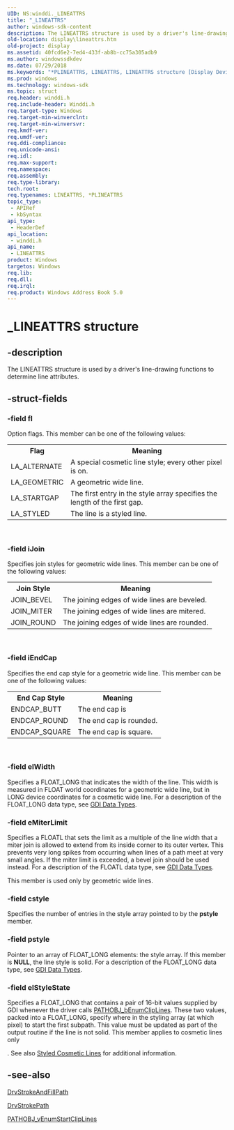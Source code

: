 ```yaml
---
UID: NS:winddi._LINEATTRS
title: "_LINEATTRS"
author: windows-sdk-content
description: The LINEATTRS structure is used by a driver's line-drawing functions to determine line attributes.
old-location: display\lineattrs.htm
old-project: display
ms.assetid: 40fcd6e2-7ed4-433f-ab8b-cc75a305adb9
ms.author: windowssdkdev
ms.date: 07/29/2018
ms.keywords: "*PLINEATTRS, LINEATTRS, LINEATTRS structure [Display Devices], PLINEATTRS, PLINEATTRS structure pointer [Display Devices], _LINEATTRS, display.lineattrs, grstrcts_2e75edb5-bba8-4f62-b7f4-e3af44794eb2.xml, winddi/LINEATTRS, winddi/PLINEATTRS"
ms.prod: windows
ms.technology: windows-sdk
ms.topic: struct
req.header: winddi.h
req.include-header: Winddi.h
req.target-type: Windows
req.target-min-winverclnt: 
req.target-min-winversvr: 
req.kmdf-ver: 
req.umdf-ver: 
req.ddi-compliance: 
req.unicode-ansi: 
req.idl: 
req.max-support: 
req.namespace: 
req.assembly: 
req.type-library: 
tech.root: 
req.typenames: LINEATTRS, *PLINEATTRS
topic_type:
 - APIRef
 - kbSyntax
api_type:
 - HeaderDef
api_location:
 - winddi.h
api_name:
 - LINEATTRS
product: Windows
targetos: Windows
req.lib: 
req.dll: 
req.irql: 
req.product: Windows Address Book 5.0
---
```


# _LINEATTRS structure


## -description


The LINEATTRS structure is used by a driver's line-drawing functions to determine line attributes.


## -struct-fields




### -field fl

Option flags. This member can be one of the following values:

<table>
<tr>
<th>Flag</th>
<th>Meaning</th>
</tr>
<tr>
<td>
LA_ALTERNATE

</td>
<td>
A special cosmetic line style; every other pixel is on.

</td>
</tr>
<tr>
<td>
LA_GEOMETRIC

</td>
<td>
A geometric wide line.

</td>
</tr>
<tr>
<td>
LA_STARTGAP

</td>
<td>
The first entry in the style array specifies the length of the first gap.

</td>
</tr>
<tr>
<td>
LA_STYLED

</td>
<td>
The line is a styled line.

</td>
</tr>
</table>
 


### -field iJoin

Specifies join styles for geometric wide lines. This member can be one of the following values:

<table>
<tr>
<th>Join Style</th>
<th>Meaning</th>
</tr>
<tr>
<td>
JOIN_BEVEL

</td>
<td>
The joining edges of wide lines are beveled.

</td>
</tr>
<tr>
<td>
JOIN_MITER

</td>
<td>
The joining edges of wide lines are mitered.

</td>
</tr>
<tr>
<td>
JOIN_ROUND

</td>
<td>
The joining edges of wide lines are rounded.

</td>
</tr>
</table>
 


### -field iEndCap

Specifies the end cap style for a geometric wide line. This member can be one of the following values:

<table>
<tr>
<th>End Cap Style</th>
<th>Meaning</th>
</tr>
<tr>
<td>
ENDCAP_BUTT

</td>
<td>
The end cap is

</td>
</tr>
<tr>
<td>
ENDCAP_ROUND

</td>
<td>
The end cap is rounded.

</td>
</tr>
<tr>
<td>
ENDCAP_SQUARE

</td>
<td>
The end cap is square.

</td>
</tr>
</table>
 


### -field elWidth

Specifies a FLOAT_LONG that indicates the width of the line. This width is measured in FLOAT world coordinates for a geometric wide line, but in LONG device coordinates for a cosmetic wide line. For a description of the FLOAT_LONG data type, see <a href="https://msdn.microsoft.com/2054aa16-6d86-4db3-8b16-4570b0374e23">GDI Data Types</a>.


### -field eMiterLimit

Specifies a FLOATL that sets the limit as a multiple of the line width that a miter join is allowed to extend from its inside corner to its outer vertex. This prevents very long spikes from occurring when lines of a path meet at very small angles. If the miter limit is exceeded, a bevel join should be used instead. For a description of the FLOATL data type, see <a href="https://msdn.microsoft.com/2054aa16-6d86-4db3-8b16-4570b0374e23">GDI Data Types</a>.

This member is used only by geometric wide lines.


### -field cstyle

Specifies the number of entries in the style array pointed to by the <b>pstyle</b> member.


### -field pstyle

Pointer to an array of FLOAT_LONG elements: the style array. If this member is <b>NULL</b>, the line style is solid. For a description of the FLOAT_LONG data type, see <a href="https://msdn.microsoft.com/2054aa16-6d86-4db3-8b16-4570b0374e23">GDI Data Types</a>.


### -field elStyleState

Specifies a FLOAT_LONG that contains a pair of 16-bit values supplied by GDI whenever the driver calls <a href="https://msdn.microsoft.com/library/windows/hardware/ff568852">PATHOBJ_bEnumClipLines</a>. These two values, packed into a FLOAT_LONG, specify where in the styling array (at which pixel) to start the first subpath. This value must be updated as part of the output routine if the line is not solid. This member applies to cosmetic lines only

. See also <a href="https://msdn.microsoft.com/07e72190-7c8e-471e-9851-ccc037312c5c">Styled Cosmetic Lines</a> for additional information.


## -see-also




<a href="https://msdn.microsoft.com/library/windows/hardware/ff556311">DrvStrokeAndFillPath</a>



<a href="https://msdn.microsoft.com/library/windows/hardware/ff556316">DrvStrokePath</a>



<a href="https://msdn.microsoft.com/library/windows/hardware/ff568857">PATHOBJ_vEnumStartClipLines</a>
 

 

